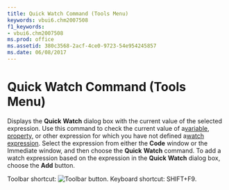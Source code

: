 ```yaml
---
title: Quick Watch Command (Tools Menu)
keywords: vbui6.chm2007508
f1_keywords:
- vbui6.chm2007508
ms.prod: office
ms.assetid: 380c3568-2acf-4ce0-9723-54e954245857
ms.date: 06/08/2017
---
```



# Quick Watch Command (Tools Menu)

Displays the  **Quick** **Watch** dialog box with the current value of the selected expression. Use this command to check the current value of a[variable](../../Glossary/vbe-glossary.md), [property,](../../Glossary/vbe-glossary.md) or other expression for which you have not defined a[watch expression](../../Glossary/vbe-glossary.md). Select the expression from either the  **Code** window or the Immediate window, and then choose the **Quick** **Watch** command. To add a watch expression based on the expression in the **Quick** **Watch** dialog box, choose the **Add** button.

Toolbar shortcut: 
![Toolbar button](../../../images/tbr_qwat_ZA01201733.gif). Keyboard shortcut: SHIFT+F9.

